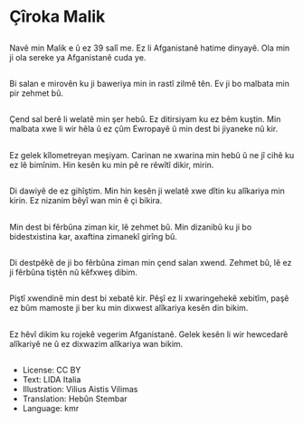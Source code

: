 # Çîroka Malik

##
Navê min Malik e û ez 39 salî me. Ez li Afganistanê hatime dinyayê. Ola min ji ola sereke ya Afganistanê cuda ye.

##
Bi salan e mirovên ku ji baweriya min in rastî zilmê tên. Ev ji bo malbata min pir zehmet bû.

##
Çend sal berê li welatê min şer hebû. Ez ditirsiyam ku ez bêm kuştin. Min malbata xwe li wir hêla û ez çûm Ewropayê û min dest bi jiyaneke nû kir.

##
Ez gelek kîlometreyan meşiyam. Carinan ne xwarina min hebû û ne jî cihê ku ez lê bimînim. Hin kesên ku min pê re rêwîtî dikir, mirin.

##
Di dawiyê de ez gihîştim. Min hin kesên ji welatê xwe dîtin ku alîkariya min kirin. Ez nizanim bêyî wan min ê çi bikira.

##
Min dest bi fêrbûna ziman kir, lê zehmet bû. Min dizanibû ku ji bo bidestxistina kar, axaftina zimanekî girîng bû.

##
Di destpêkê de ji bo fêrbûna ziman min çend salan xwend. Zehmet bû, lê ez ji fêrbûna tiştên nû kêfxweş dibim.

##
Piştî xwendinê min dest bi xebatê kir. Pêşî ez li xwaringehekê xebitîm, paşê ez bûm mamoste ji ber ku min dixwest alîkariya kesên din bikim.

##
Ez hêvî dikim ku rojekê vegerim Afganistanê. Gelek kesên li wir hewcedarê alîkariyê ne û ez dixwazim alîkariya wan bikim.

##
* License: CC BY
* Text: LIDA Italia
* Illustration: Vilius Aistis Vilimas
* Translation: Hebûn Stembar
* Language: kmr
